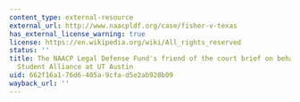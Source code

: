 ```yaml
---
content_type: external-resource
external_url: http://www.naacpldf.org/case/fisher-v-texas
has_external_license_warning: true
license: https://en.wikipedia.org/wiki/All_rights_reserved
status: ''
title: The NAACP Legal Defense Fund's friend of the court brief on behalf of the Black
  Student Alliance at UT Austin
uid: 662f16a1-76d6-405a-9cfa-d5e2ab928b09
wayback_url: ''
---
```

